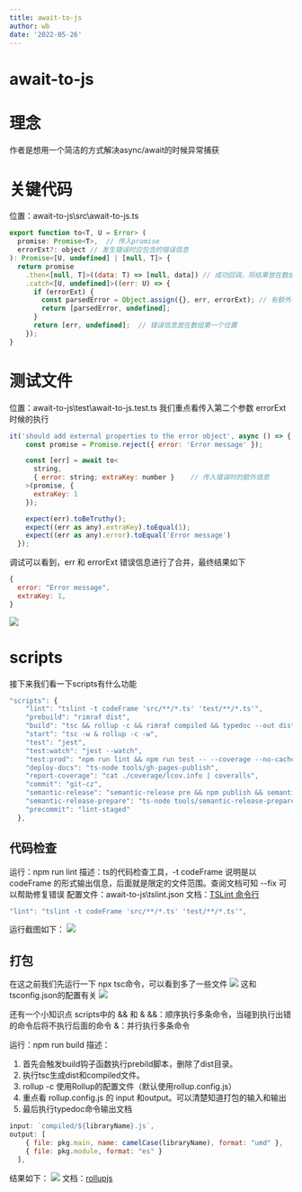 ```yaml
---
title: await-to-js 
author: wb
date: '2022-05-26'
---
```


# await-to-js 
# 理念 
作者是想用一个简洁的方式解决async/await的时候异常捕获 
# 关键代码 
位置：await-to-js\src\await-to-js.ts 
```javascript
export function to<T, U = Error> (
  promise: Promise<T>,  // 传入promise
  errorExt?: object // 发生错误时应包含的错误信息
): Promise<[U, undefined] | [null, T]> {
  return promise
    .then<[null, T]>((data: T) => [null, data]) // 成功回调，将结果放在数组第二个位置
    .catch<[U, undefined]>((err: U) => {
      if (errorExt) {
        const parsedError = Object.assign({}, err, errorExt); // 有额外错误信息进行合并
        return [parsedError, undefined];
      }
      return [err, undefined];  // 错误信息放在数组第一个位置
    });
}
```

# 测试文件 
位置：await-to-js\test\await-to-js.test.ts 
我们重点看传入第二个参数 errorExt 时候的执行 
```javascript
it('should add external properties to the error object', async () => {
    const promise = Promise.reject({ error: 'Error message' });

    const [err] = await to<
      string,
      { error: string; extraKey: number }    // 传入错误时的额外信息
    >(promise, {
      extraKey: 1
    });

    expect(err).toBeTruthy();
    expect((err as any).extraKey).toEqual(1);
    expect((err as any).error).toEqual('Error message')
  });
```
调试可以看到，err 和 errorExt 错误信息进行了合并，最终结果如下 
```javascript
{
  error: "Error message",
  extraKey: 1,
}
```
![](https://cdn.nlark.com/yuque/0/2022/png/12565912/1653574201176-84006aed-f063-46ff-85c0-0767c326cdeb.png#clientId=u64d67330-e410-4&crop=0&crop=0&crop=1&crop=1&from=paste&id=udaba113e&margin=%5Bobject%20Object%5D&originHeight=288&originWidth=1247&originalType=url&ratio=1&rotation=0&showTitle=false&status=done&style=none&taskId=u9b308189-c1b8-408e-b560-de4e015ab39&title=)
# scripts 
接下来我们看一下scripts有什么功能 
```javascript
"scripts": {
    "lint": "tslint -t codeFrame 'src/**/*.ts' 'test/**/*.ts'",
    "prebuild": "rimraf dist",
    "build": "tsc && rollup -c && rimraf compiled && typedoc --out dist/docs --target es6 --theme minimal src",
    "start": "tsc -w & rollup -c -w",
    "test": "jest",
    "test:watch": "jest --watch",
    "test:prod": "npm run lint && npm run test -- --coverage --no-cache",
    "deploy-docs": "ts-node tools/gh-pages-publish",
    "report-coverage": "cat ./coverage/lcov.info | coveralls",
    "commit": "git-cz",
    "semantic-release": "semantic-release pre && npm publish && semantic-release post",
    "semantic-release-prepare": "ts-node tools/semantic-release-prepare",
    "precommit": "lint-staged"
  },
```
## 代码检查 
运行：npm run lint 
描述：ts的代码检查工具，-t codeFrame 说明是以 codeFrame 的形式输出信息，后面就是限定的文件范围。查阅文档可知 --fix 可以帮助修复错误 
配置文件：await-to-js\tslint.json 
文档：[TSLint 命令行](https://palantir.github.io/tslint/usage/cli/)
```javascript
"lint": "tslint -t codeFrame 'src/**/*.ts' 'test/**/*.ts'",
```
运行截图如下： 
![](https://cdn.nlark.com/yuque/0/2022/png/12565912/1653574201180-b028de4d-5402-4b14-ab68-5e2b5db60e10.png#clientId=u64d67330-e410-4&crop=0&crop=0&crop=1&crop=1&from=paste&id=u2ef73d34&margin=%5Bobject%20Object%5D&originHeight=411&originWidth=521&originalType=url&ratio=1&rotation=0&showTitle=false&status=done&style=none&taskId=ude69a40c-4ad8-406d-aa70-54d0bbd6325&title=)
## 打包 
在这之前我们先运行一下 npx tsc命令，可以看到多了一些文件 
![](https://cdn.nlark.com/yuque/0/2022/png/12565912/1653574201210-132b6c9f-f98d-49cd-b81f-75ba5d79d729.png#clientId=u64d67330-e410-4&crop=0&crop=0&crop=1&crop=1&from=paste&id=u27d8aa0b&margin=%5Bobject%20Object%5D&originHeight=345&originWidth=285&originalType=url&ratio=1&rotation=0&showTitle=false&status=done&style=none&taskId=u9f76a197-5352-4839-8102-f3242d706c6&title=)
这和tsconfig.json的配置有关 
![](https://cdn.nlark.com/yuque/0/2022/png/12565912/1653574201223-6640c0cc-435b-42f8-b0ad-8d8011f57c99.png#clientId=u64d67330-e410-4&crop=0&crop=0&crop=1&crop=1&from=paste&id=u340820a6&margin=%5Bobject%20Object%5D&originHeight=417&originWidth=556&originalType=url&ratio=1&rotation=0&showTitle=false&status=done&style=none&taskId=u3dbb17f8-29fb-4e1d-a6e2-0e0f0df51f6&title=)

还有一个小知识点 
scripts中的 && 和 & 
&&：顺序执行多条命令，当碰到执行出错的命令后将不执行后面的命令 
&：并行执行多条命令 

运行：npm run build 
描述： 

1. 首先会触发build钩子函数执行prebild脚本，删除了dist目录。 
1. 执行tsc生成dist和compiled文件。 
1. rollup -c 使用Rollup的配置文件（默认使用rollup.config.js） 
1. 重点看 rollup.config.js 的 input 和output。可以清楚知道打包的输入和输出 
1. 最后执行typedoc命令输出文档 
```javascript
input: `compiled/${libraryName}.js`,
output: [
    { file: pkg.main, name: camelCase(libraryName), format: "umd" },
    { file: pkg.module, format: "es" }
  ],
```
结果如下： 
![](https://cdn.nlark.com/yuque/0/2022/png/12565912/1653574201206-66276ab6-43d9-49e9-91b3-8fdb6df2af77.png#clientId=u64d67330-e410-4&crop=0&crop=0&crop=1&crop=1&from=paste&id=ub9686a2d&margin=%5Bobject%20Object%5D&originHeight=245&originWidth=992&originalType=url&ratio=1&rotation=0&showTitle=false&status=done&style=none&taskId=u1d34a5bf-824d-43c2-9e65-5737c35d651&title=)
文档：[rollupjs](https://www.rollupjs.com/guide/command-line-reference)
